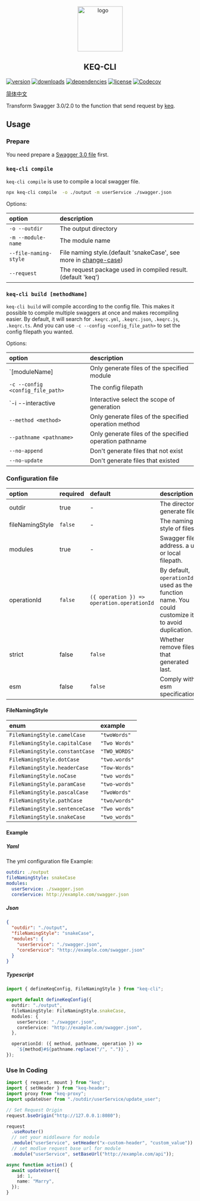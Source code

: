 <!-- title -->
<p align="center" style="padding-top: 41px">
  <img src="./images/logo.svg?sanitize=true" width="121" alt="logo" />
</p>

<h2 align="center" style="text-align: center">KEQ-CLI</h2>
<!-- title -->

[npm]: https://www.npmjs.com/package/keq-cli

[![version](https://img.shields.io/npm/v/keq-cli.svg?logo=npm&style=for-the-badge)][npm]
[![downloads](https://img.shields.io/npm/dm/keq-cli.svg?logo=npm&style=for-the-badge)][npm]
[![dependencies](https://img.shields.io/librariesio/release/npm/keq-cli?logo=npm&style=for-the-badge)][npm]
[![license](https://img.shields.io/npm/l/keq-cli.svg?logo=github&style=for-the-badge)][npm]
[![Codecov](https://img.shields.io/codecov/c/gh/keq-request/keq-cli?logo=codecov&token=PLF0DT6869&style=for-the-badge)](https://codecov.io/gh/keq-request/keq-cli)

<!-- description -->

[简体中文](./doc/zh-cn/README.md)

Transform Swagger 3.0/2.0 to the function that send request by [keq](https://github.com/keq-request/keq).

<!-- description -->

## Usage

### Prepare

You need prepare a [Swagger 3.0 file](./tests/swagger.json) first.

### `keq-cli compile`

`keq-cli compile` is use to compile a local swagger file.

```bash
npx keq-cli compile  -o ./output -m userService ./swagger.json
```

Options:

| option                | description                                                                                                   |
| :-------------------- | :------------------------------------------------------------------------------------------------------------ |
| `-o --outdir`         | The output directory                                                                                          |
| `-m --module-name`    | The module name                                                                                               |
| `--file-naming-style` | File naming style.(default 'snakeCase', see more in [change-case](https://www.npmjs.com/package/change-case)) |
| `--request`           | The request package used in compiled result.(default 'keq')                                                   |

### `keq-cli build [methodName]`

`keq-cli build` will compile according to the config file.
This makes it possible to compile multiple swaggers at once and makes recompiling easier.
By default, it will search for `.keqrc.yml`, `.keqrc.json`, `.keqrc.js`, `.keqrc.ts`.
And you can use `-c --config <config_file_path>` to set the config filepath you wanted.

Options:

| option                           | description                                             |
| :------------------------------- | :------------------------------------------------------ |
| `[moduleName]                    | Only generate files of the specified module             |
| `-c --config <config_file_path>` | The config filepath                                     |
| `-i --interactive                | Interactive select the scope of generation              |
| `--method <method>`              | Only generate files of the specified operation method   |
| `--pathname <pathname>`          | Only generate files of the specified operation pathname |
| `--no-append`                    | Don't generate files that not exist                     |
| `--no-update`                    | Don't generate files that existed                       |

### Configuration file

| option          | required | default                                    | description                                                                                          |
| :-------------- | :------- | :----------------------------------------- | :--------------------------------------------------------------------------------------------------- |
| outdir          | true     | -                                          | The directory generate files                                                                         |
| fileNamingStyle | `false`  | -                                          | The naming style of files                                                                            |
| modules         | true     | -                                          | Swagger files address. a url or local filepath.                                                      |
| operationId     | `false`  | `({ operation }) => operation.operationId` | By default, `operationId` is used as the function name. You could customize it to avoid duplication. |
| strict          | false    | `false`                                    | Whether remove files that generated last.                                                            |
| esm             | false    | `false`                                    | Comply with esm specifications.                                                                      |

#### FileNamingStyle

| enum                           | example       |
| :----------------------------- | :------------ |
| `FileNamingStyle.camelCase`    | `"twoWords"`  |
| `FileNamingStyle.capitalCase`  | `"Two Words"` |
| `FileNamingStyle.constantCase` | `"TWO_WORDS"` |
| `FileNamingStyle.dotCase`      | `"two.words"` |
| `FileNamingStyle.headerCase`   | `"Tow-Words"` |
| `FileNamingStyle.noCase`       | `"two words"` |
| `FileNamingStyle.paramCase`    | `"two-words"` |
| `FileNamingStyle.pascalCase`   | `"TwoWords"`  |
| `FileNamingStyle.pathCase`     | `"two/words"` |
| `FileNamingStyle.sentenceCase` | `"Two words"` |
| `FileNamingStyle.snakeCase`    | `"two_words"` |

#### Example

##### Yaml

The yml configuration file Example:

```yml
outdir: ./output
fileNamingStyle: snakeCase
modules:
  userService: ./swagger.json
  coreService: http://example.com/swagger.json
```

##### Json

```json
{
  "outdir": "./output",
  "fileNamingStyle": "snakeCase",
  "modules": {
    "userService": "./swagger.json",
    "coreService": "http://example.com/swagger.json"
  }
}
```

##### Typescript

```typescript
import { defineKeqConfig, FileNamingStyle } from "keq-cli";

export default defineKeqConfig({
  outdir: "./output",
  fileNamingStyle: FileNamingStyle.snakeCase,
  modules: {
    userService: "./swagger.json",
    coreService: "http://example.com/swagger.json",
  },

  operationId: ({ method, pathname, operation }) =>
    `${method}#${pathname.replace("/", ".")}`,
});
```

### Use In Coding

```typescript
import { request, mount } from "keq";
import { setHeader } from "keq-header";
import proxy from "keq-proxy";
import updateUser from "./outdir/userService/update_user";

// Set Request Origin
request.bseOrigin("http://127.0.0.1:8080");

request
  .useRouter()
  // set your middleware for module
  .module("userService", setHeader("x-custom-header", "custom_value"))
  // set modlue request base url for module
  .module("userService", setBaseUrl("http://example.com/api"));

async function action() {
  await updateUser({
    id: 1,
    name: "Marry",
  });
}
```

